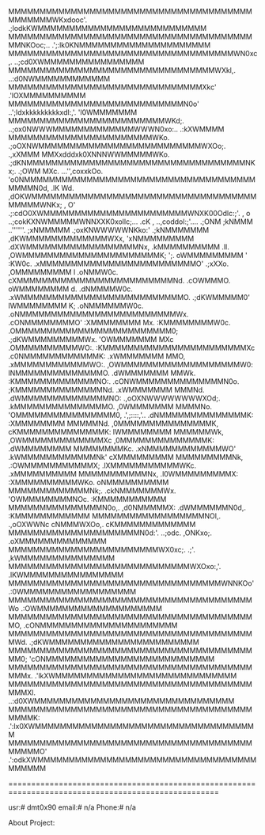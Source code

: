 MMMMMMMMMMMMMMMMMMMMMMMMMMMMMMMMMMMMMMMMMMMMMMWKxdooc'.          .;lodkKWMMMMMMMMMMMMMMMMMMMMMMMMMMM
MMMMMMMMMMMMMMMMMMMMMMMMMMMMMMMMMMMMMMMMMNKOoc;..                     .';:lk0KNMMMMMMMMMMMMMMMMMMMMM
MMMMMMMMMMMMMMMMMMMMMMMMMMMMMMMMMMMMWN0xc,.                                 ..;cd0XWMMMMMMMMMMMMMMMM
MMMMMMMMMMMMMMMMMMMMMMMMMMMMMMMMMWXkl,.                                          ..:d0NWMMMMMMMMMMMM
MMMMMMMMMMMMMMMMMMMMMMMMMMMMMMMXkc'                                                  .'lOXMMMMMMMMMM
MMMMMMMMMMMMMMMMMMMMMMMMMMMMN0o'       ..';ldxkkkkkkkkkxdl:,'.                           'l0WMMMMMMM
MMMMMMMMMMMMMMMMMMMMMMMMMWKd;.    ..;ox0NWWWMMMMMMMMMMMMMWWWN0xo:..                        .:kXWMMMM
MMMMMMMMMMMMMMMMMMMMMMMWKo.    .;oOXNWMMMMMMMMMMMMMMMMMMMMMMMMMMWXOo;.                       .,xXMMM
MMXxdddxk0XNNNWWMMMMMWKo.   .;dKNMMMMMMMMMMMMMMMMMMMMMMMMMMMMMMMMMMMNKx;.                      .;OWM
MXc.     ...'',coxxkOo.   'o0NMMMMMMMMMMMMMMMMMMMMMMMMMMMMMMMMMMMMMMMMMN0d,                      .lK
Wd.                      ,dOKWMMMMMMMMMMMMMMMMMMMMMMMMMMMMMMMMMMMMMMMMMWNKx;                       ,
O'                          .;:cdO0XWMMMMMMMMMMMMMMMMMMMMMMMWNXK00Odlc:;'.                         ,
o                                 ..;cokKXNWMMMMMWNNXXK0xollc;...                                .cK
,                                       ..,coddol:;'....                                       .;ONM
                                                                                              ;kNMMM
                                              ..''''''.                                     ;xNMMMMM
                                          .;oxKNWWWWWNKko:'                              .;kNMMMMMMM
                                        ,dKWMMMMMMMMMMMMMWXx,                           'xNMMMMMMMMM
                                      .dXWMMMMMMMMMMMMMMMMMMNx,                         .kMMMMMMMMMM
               .ll.                  ,OWMMMMMMMMMMMMMMMMMMMMMMK;                   ';.   oWMMMMMMMMM
'              :KW0c.               .xMMMMMMMMMMMMMMMMMMMMMMMMMO'               .;xXXo.  ,OMMMMMMMMM
l             .oNMMW0c.             cXMMMMMMMMMMMMMMMMMMMMMMMMMNd.            .cOWMMMO.   oWMMMMMMMM
d.            .dNMMMMW0c.          .xWMMMMMMMMMMMMMMMMMMMMMMMMMMO.         .;dKWMMMMM0'   lWMMMMMMMM
K;            .oNMMMMMMW0c.        .oNMMMMMMMMMMMMMMMMMMMMMMMMMWx.       .cONMMMMMMMMO'   :XMMMMMMMM
Mx.            :KMMMMMMMMW0c.       .OMMMMMMMMMMMMMMMMMMMMMMMMM0;     .;dKWMMMMMMMMMWx.   'OWMMMMMMM
MXc            .OMMMMMMMMMMWO:.      :KMMMMMMMMMMMMMMMMMMMMMMMXc    .c0NMMMMMMMMMMMMK:    .xWMMMMMMM
MMO,           .xMMMMMMMMMMMMWO:.     ,OWMMMMMMMMMMMMMMMMMMMW0:     lNMMMMMMMMMMMMMMO.    .dWMMMMMMM
MMWk.           :KMMMMMMMMMMMMMNO:.    .cONWMMMMMMMMMMMMMMN0o.     ;KMMMMMMMMMMMMMMNd.    .xWMMMMMMM
MMMNd.          .dWMMMMMMMMMMMMMMNO:     .,oOXNWWWWWWWWXOd;.      .kMMMMMMMMMMMMMMMO.     ,0WMMMMMMM
MMMMNo.          'OMMMMMMMMMMMMMMMM0,        .',;::::,'..        .dNMMMMMMMMMMMMMMK:      :XMMMMMMMM
MMMMMNd.          ,0MMMMMMMMMMMMMMMK,                            cKMMMMMMMMMMMMMMK:       lWMMMMMMMM
MMMMMMWk,          ,OWMMMMMMMMMMMMMXc                           ,0MMMMMMMMMMMMMMK:       .dWMMMMMMMM
MMMMMMMMKc.         .xNMMMMMMMMMMMMWO'                         .kWMMMMMMMMMMMMNk'        cXMMMMMMMMM
MMMMMMMMMNk,         .:OWMMMMMMMMMMMX;                        .lXMMMMMMMMMMMWKc.        .xMMMMMMMMMM
MMMMMMMMMMMNx,         .l0WMMMMMMMMMX:                        :XMMMMMMMMMMWKo.          oNMMMMMMMMMM
MMMMMMMMMMMMMNk;.        .ckNMMMMMMMWx.                      'OWMMMMMMMMNOc.           :KMMMMMMMMMMM
MMMMMMMMMMMMMMMN0o,.        ,d0NMMMMMX:                     .dWMMMMMMN0d,.            :KMMMMMMMMMMMM
MMMMMMMMMMMMMMMMMMNOl,.       .,oOXWWNc                     cNMMMWXOo,.              cKMMMMMMMMMMMMM
MMMMMMMMMMMMMMMMMMMMMN0d:'.      ..;odc.                   ,ONKxo;.                .oXMMMMMMMMMMMMMM
MMMMMMMMMMMMMMMMMMMMMMMMWX0xc;.                            .;'.                   ,kWMMMMMMMMMMMMMMM
MMMMMMMMMMMMMMMMMMMMMMMMMMMMMWXOxo:,'.                                          .lKWMMMMMMMMMMMMMMMM
MMMMMMMMMMMMMMMMMMMMMMMMMMMMMMMMMMWNNKOo'                                     .:0WMMMMMMMMMMMMMMMMMM
MMMMMMMMMMMMMMMMMMMMMMMMMMMMMMMMMMMMMMMWo                                   .:OWMMMMMMMMMMMMMMMMMMMM
MMMMMMMMMMMMMMMMMMMMMMMMMMMMMMMMMMMMMMMMO,                                .cONMMMMMMMMMMMMMMMMMMMMMM
MMMMMMMMMMMMMMMMMMMMMMMMMMMMMMMMMMMMMMMMWd.                            .;dKWMMMMMMMMMMMMMMMMMMMMMMMM
MMMMMMMMMMMMMMMMMMMMMMMMMMMMMMMMMMMMMMMMM0;                          'cONMMMMMMMMMMMMMMMMMMMMMMMMMMM
MMMMMMMMMMMMMMMMMMMMMMMMMMMMMMMMMMMMMMMMMMx.                     .'lkXWMMMMMMMMMMMMMMMMMMMMMMMMMMMMM
MMMMMMMMMMMMMMMMMMMMMMMMMMMMMMMMMMMMMMMMMMXl.                ..:d0XWMMMMMMMMMMMMMMMMMMMMMMMMMMMMMMMM
MMMMMMMMMMMMMMMMMMMMMMMMMMMMMMMMMMMMMMMMMMMK:           .':lx0XWMMMMMMMMMMMMMMMMMMMMMMMMMMMMMMMMMMMM
MMMMMMMMMMMMMMMMMMMMMMMMMMMMMMMMMMMMMMMMMMMMO'     .':odkXWMMMMMMMMMMMMMMMMMMMMMMMMMMMMMMMMMMMMMMMMM


====================================================================================================

usr:# dmt0x90
email:# n/a
Phone:# n/a

About Project:
